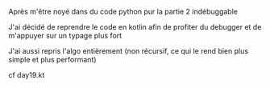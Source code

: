 
Après m'être noyé dans du code python pur la partie 2 indébuggable

J'ai décidé de reprendre le code en kotlin afin de profiter du debugger et de m'appuyer sur un typage plus fort

J'ai aussi repris l'algo entièrement (non récursif, ce qui le rend bien plus simple et plus performant)

cf day19.kt
